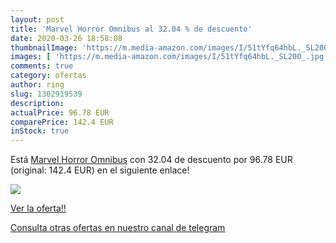 ```yaml
---
layout: post
title: 'Marvel Horror Omnibus al 32.04 % de descuento'
date: 2020-03-26 18:58:08
thumbnailImage: 'https://m.media-amazon.com/images/I/51tYfq64hbL._SL200_.jpg'
images: [ 'https://m.media-amazon.com/images/I/51tYfq64hbL._SL200_.jpg' ]
comments: true
category: ofertas
author: ring
slug: 1302919539
description:
actualPrice: 96.78 EUR
comparePrice: 142.4 EUR
inStock: true
---
```


Está [Marvel Horror Omnibus](https://www.amazon.com/dp/1302919539/?tag=redken08-20) con 32.04 de descuento por 96.78 EUR (original: 142.4 EUR) en el siguiente enlace!

[![](https://m.media-amazon.com/images/I/51tYfq64hbL._SL200_.jpg)](https://www.amazon.com/dp/1302919539/?tag=redken08-20)

[Ver la oferta!!](https://www.amazon.com/dp/1302919539/?tag=redken08-20)

[Consulta otras ofertas en nuestro canal de telegram](https://t.me/s/ofertas25)

